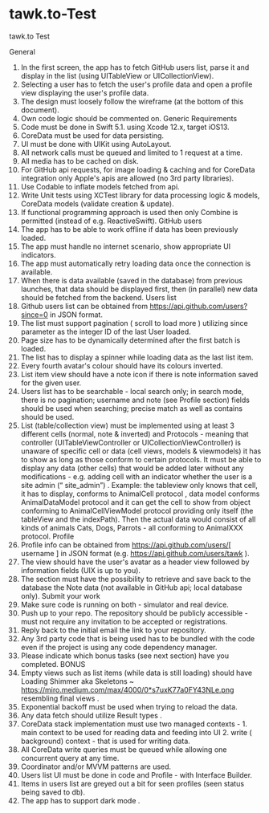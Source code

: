 # tawk.to-Test
tawk.to Test

General
1. In the first screen, the app has to fetch GitHub users list, parse it and display in the list
(using UITableView or UICollectionView).
2. Selecting a user has to fetch the user's profile data and open a profile view displaying
the user's profile data.
3. The design must loosely follow the wireframe (at the bottom of this document).
4. Own code logic should be commented on.
Generic Requirements
1. Code must be done in Swift 5.1. using Xcode 12.x, target iOS13.
2. CoreData must be used for data persisting.
3. UI must be done with UIKit using AutoLayout.
4. All network calls must be queued and limited to 1 request at a time.
5. All media has to be cached on disk.
6. For GitHub api requests, for image loading & caching and for CoreData integration
only Apple's apis are allowed (no 3rd party libraries).
7. Use Codable to inflate models fetched from api.
8. Write Unit tests using XCTest library for data processing logic & models, CoreData
models (validate creation & update).
9. If functional programming approach is used then only Combine is permitted
(instead of e.g. ReactiveSwift).
GitHub users
1. The app has to be able to work offline if data has been previously loaded.
2. The app must handle no internet scenario, show appropriate UI indicators.
3. The app must automatically retry loading data once the connection is available.
4. When there is data available (saved in the database) from previous launches, that
data should be displayed first, then (in parallel) new data should be fetched from the
backend.
Users list
1. Github users list can be obtained from https://api.github.com/users?since=0 in JSON
format.
2. The list must support pagination ( scroll to load more ) utilizing since parameter as the
integer ID of the last User loaded.
3. Page size has to be dynamically determined after the first batch is loaded.
4. The list has to display a spinner while loading data as the last list item.
5. Every fourth avatar's colour should have its colours inverted.
6. List item view should have a note icon if there is note information saved for the given
user.
7. Users list has to be searchable - local search only; in search mode, there is no
pagination; username and note (see Profile section) fields should be used when
searching; precise match as well as contains should be used.
8. List (table/collection view) must be implemented using at least 3 different cells
(normal, note & inverted) and Protocols - meaning that controller
(UITableViewController or UICollectionViewController) is unaware of specific cell or
data (cell views, models & viewmodels) it has to show as long as those conform to
certain protocols. It must be able to display any data (other cells) that would be added
later without any modifications - e.g. adding cell with an indicator whether the user is
a site admin (“ site_admin”) . Example: the tableview only knows that
cell, it has to display, conforms to AnimalCell protocol , data
model conforms AnimalDataModel protocol and it can get the
cell to show from object conforming to AnimalCellViewModel
protocol providing only itself (the tableView and the
indexPath). Then the actual data would consist of all kinds
of animals Cats, Dogs, Parrots - all conforming to AnimalXXX
protocol.
Profile
1. Profile info can be obtained from https://api.github.com/users/[ username ] in JSON
format (e.g. https://api.github.com/users/tawk ).
1. The view should have the user's avatar as a header view followed by information
fields (UIX is up to you).
2. The section must have the possibility to retrieve and save back to the database the
Note data (not available in GitHub api; local database only).
Submit your work
1. Make sure code is running on both - simulator and real device.
2. Push up to your repo. The repository should be publicly accessible - must not require
any invitation to be accepted or registrations.
3. Reply back to the initial email the link to your repository.
4. Any 3rd party code that is being used has to be bundled with the code even if the
project is using any code dependency manager.
5. Please indicate which bonus tasks (see next section) have you completed.
BONUS
1. Empty views such as list items (while data is still loading) should have Loading
Shimmer aka Skeletons ~
https://miro.medium.com/max/4000/0*s7uxK77a0FY43NLe.png resembling final
views .
2. Exponential backoff must be used when trying to reload the data.
3. Any data fetch should utilize Result types .
4. CoreData stack implementation must use two managed contexts - 1. main context to
be used for reading data and feeding into UI 2. write ( background) context - that is
used for writing data.
5. All CoreData write queries must be queued while allowing one concurrent query at
any time.
6. Coordinator and/or MVVM patterns are used.
7. Users list UI must be done in code and Profile - with Interface Builder.
8. Items in users list are greyed out a bit for seen profiles (seen status being saved to
db).
9. The app has to support dark mode .
